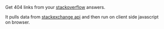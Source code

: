 Get 404 links from your [stackoverflow](http://www.stackoverflow.com) answers.

It pulls data from [stackexchange api]( https://api.stackexchange.com/  ) and then run on client side javascript on browser.